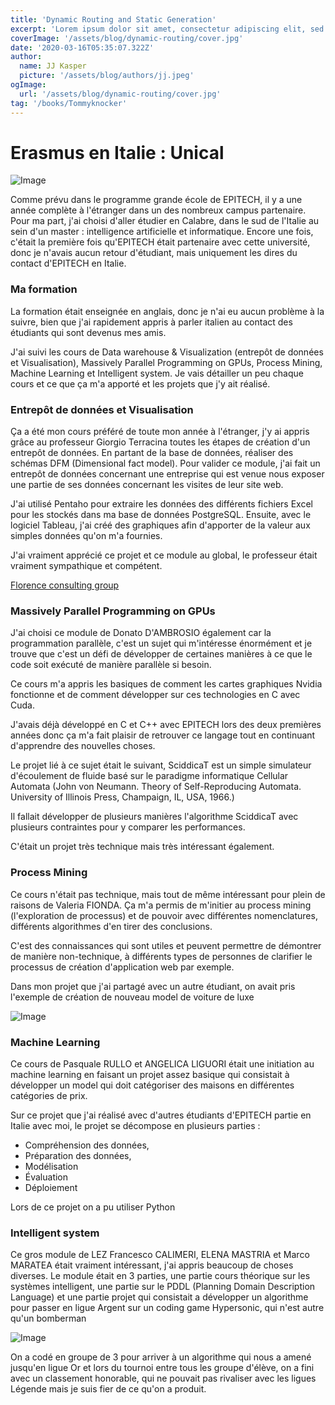 ```yaml
---
title: 'Dynamic Routing and Static Generation'
excerpt: 'Lorem ipsum dolor sit amet, consectetur adipiscing elit, sed do eiusmod tempor incididunt ut labore et dolore magna aliqua. Praesent elementum facilisis leo vel fringilla est ullamcorper eget. At imperdiet dui accumsan sit amet nulla facilities morbi tempus.'
coverImage: '/assets/blog/dynamic-routing/cover.jpg'
date: '2020-03-16T05:35:07.322Z'
author:
  name: JJ Kasper
  picture: '/assets/blog/authors/jj.jpeg'
ogImage:
  url: '/assets/blog/dynamic-routing/cover.jpg'
tag: '/books/Tommyknocker'
---
```


# Erasmus en Italie : Unical

![Image](img/Unical/unical.jpeg)

Comme prévu dans le programme grande école de EPITECH, il y a une année complète à l'étranger dans un des nombreux campus partenaire. Pour ma part, j'ai choisi d'aller étudier en Calabre, dans le sud de l'Italie au sein d'un master : intelligence artificielle et informatique. Encore une fois, c'était la première fois qu'EPITECH était partenaire avec cette université, donc je n'avais aucun retour d'étudiant, mais uniquement les dires du contact d'EPITECH en Italie.

### Ma formation

La formation était enseignée en anglais, donc je n'ai eu aucun problème à la suivre, bien que j'ai rapidement appris à parler italien au contact des étudiants qui sont devenus mes amis.

J'ai suivi les cours de Data warehouse & Visualization (entrepôt de données et Visualisation), Massively Parallel Programming on GPUs, Process Mining, Machine Learning et Intelligent system. Je vais détailler un peu chaque cours et ce que ça m'a apporté et les projets que j'y ait réalisé.

### Entrepôt de données et Visualisation

Ça a été mon cours préféré de toute mon année à l'étranger, j'y ai appris grâce au professeur Giorgio Terracina toutes les étapes de création d'un entrepôt de données. En partant de la base de données, réaliser des schémas DFM (Dimensional fact model). Pour valider ce module, j'ai fait un entrepôt de données concernant une entreprise qui est venue nous exposer une partie de ses données concernant les visites de leur site web.

J'ai utilisé Pentaho pour extraire les données des différents fichiers Excel pour les stockés dans ma base de données PostgreSQL. Ensuite, avec le logiciel Tableau, j'ai créé des graphiques afin d'apporter de la valeur aux simples données qu'on m'a fournies.

J'ai vraiment apprécié ce projet et ce module au global, le professeur était vraiment sympathique et compétent.

[Florence consulting group](https://www.florence-consulting.it/)

### Massively Parallel Programming on GPUs

J'ai choisi ce module de Donato D'AMBROSIO également car la programmation parallèle, c'est un sujet qui m'intéresse énormément et je trouve que c'est un défi de développer de certaines manières à ce que le code soit exécuté de manière parallèle si besoin.

Ce cours m'a appris les basiques de comment les cartes graphiques Nvidia fonctionne et de comment développer sur ces technologies en C avec Cuda.

J'avais déjà développé en C et C++ avec EPITECH lors des deux premières années donc ça m'a fait plaisir de retrouver ce langage tout en continuant d'apprendre des nouvelles choses.

Le projet lié à ce sujet était le suivant, SciddicaT est un simple simulateur d'écoulement de fluide basé sur le paradigme informatique Cellular Automata (John von Neumann. Theory of Self-Reproducing Automata. University of Illinois Press, Champaign, IL, USA, 1966.)

Il fallait développer de plusieurs manières l'algorithme SciddicaT avec plusieurs contraintes pour y comparer les performances.

C'était un projet très technique mais très intéressant également.

### Process Mining

Ce cours n'était pas technique, mais tout de même intéressant pour plein de raisons de Valeria FIONDA. Ça m'a permis de m'initier au process mining (l'exploration de processus) et de pouvoir avec différentes nomenclatures, différents algorithmes d'en tirer des conclusions.

C'est des connaissances qui sont utiles et peuvent permettre de démontrer de manière non-technique, à différents types de personnes de clarifier le processus de création d'application web par exemple.

Dans mon projet que j'ai partagé avec un autre étudiant, on avait pris l'exemple de création de nouveau model de voiture de luxe

![Image](img/Unical/PM.jpg)

### Machine Learning

Ce cours de Pasquale RULLO et ANGELICA LIGUORI était une initiation au machine learning en faisant un projet assez basique qui consistait à développer un model qui doit catégoriser des maisons en différentes catégories de prix.

Sur ce projet que j'ai réalisé avec d'autres étudiants d'EPITECH partie en Italie avec moi, le projet se décompose en plusieurs parties :

* Compréhension des données,
* Préparation des données,
* Modélisation
* Évaluation
* Déploiement

Lors de ce projet on a pu utiliser Python

### Intelligent system

Ce gros module de LEZ Francesco CALIMERI, ELENA MASTRIA et Marco MARATEA était vraiment intéressant, j'ai appris beaucoup de choses diverses. Le module était en 3 parties, une partie cours théorique sur les systèmes intelligent, une partie sur le PDDL (Planning Domain Description Language) et une partie projet qui consistait a développer un algorithme pour passer en ligue Argent sur un coding game Hypersonic, qui n'est autre qu'un bomberman

![Image](img/Unical/hypersonic.png)

On a codé en groupe de 3 pour arriver à un algorithme qui nous a amené jusqu'en ligue Or et lors du tournoi entre tous les groupe d'élève, on a fini avec un classement honorable, qui ne pouvait pas rivaliser avec les ligues Légende mais je suis fier de ce qu'on a produit.